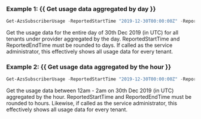 ### Example 1: {{ Get usage data aggregated by day }}
```powershell
Get-AzsSubscriberUsage -ReportedStartTime "2019-12-30T00:00:00Z" -ReportedEndTime "2019-12-31T00:00:00Z" -AggregationGranularity Daily
```

Get the usage data for the entire day of 30th Dec 2019 (in UTC) for all tenants under provider aggregated by the day. ReportedStartTime and ReportedEndTime must be rounded to days. If called as the service administrator, this effectively shows all usage data for every tenant. 

### Example 2: {{ Get usage data aggregated by the hour }}
```powershell
Get-AzsSubscriberUsage -ReportedStartTime "2019-12-30T00:00:00Z" -ReportedEndTime "2019-12-30T02:00:00Z" -AggregationGranularity Hourly
```

Get the usage data between  12am - 2am on 30th Dec 2019 (in UTC) aggregated by the hour. ReportedStartTime and ReportedEndTime must be rounded to hours. Likewise, if called as the service administrator, this effectively shows all usage data for every tenant.

